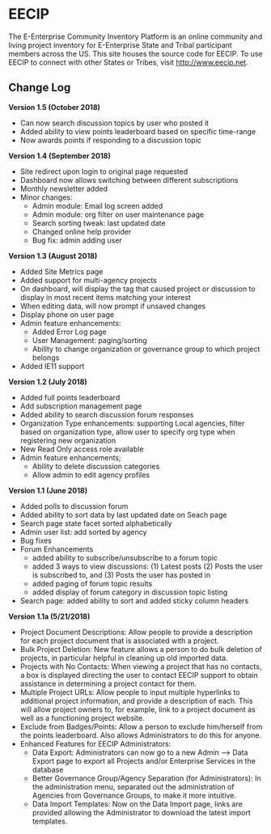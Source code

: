 # EECIP
The E-Enterprise Community Inventory Platform is an online community and living project inventory for E-Enterprise State and Tribal participant members across the US. This site houses the source code for EECIP. To use EECIP to connect with other States or Tribes, visit http://www.eecip.net.


## Change Log
**Version 1.5 (October 2018)**
- Can now search discussion topics by user who posted it
- Added ability to view points leaderboard based on specific time-range
- Now awards points if responding to a discussion topic

**Version 1.4 (September 2018)**
- Site redirect upon login to original page requested
- Dashboard now allows switching between different subscriptions
- Monthly newsletter added
- Minor changes: 
    - Admin module: Email log screen added
    - Admin module: org filter on user maintenance page 
    - Search sorting tweak: last updated date
    - Changed online help provider
    - Bug fix: admin adding user

**Version 1.3 (August 2018)**
- Added Site Metrics page
- Added support for multi-agency projects
- On dashboard, will display the tag that caused project or discussion to display in most recent items matching your interest
- When editing data, will now prompt if unsaved changes
- Display phone on user page
- Admin feature enhancements: 
    - Added Error Log page
    - User Management: paging/sorting
    - Ability to change organization or governance group to which project belongs
 - Added IE11 support

**Version 1.2 (July 2018)**
- Added full points leaderboard
- Add subscription management page
- Added ability to search discussion forum responses
- Organization Type enhancements: supporting Local agencies, filter based on organization type, allow user to specify org type when registering new organization
- New Read Only access role available
- Admin feature enhancements; 
   - Ability to delete discussion categories
   - Allow admin to edit agency profiles
 

**Version 1.1 (June 2018)**
- Added polls to discussion forum
- Added ability to sort data by last updated date on Seach page
- Search page state facet sorted alphabetically 
- Admin user list: add sorted by agency
- Bug fixes
- Forum Enhancements
   - added ability to subscribe/unsubscribe to a forum topic
   - added 3 ways to view discussions:  (1) Latest posts (2) Posts the user is subscribed to, and (3) Posts the user has posted in
   - added paging of forum topic results
   - added display of forum category in discussion topic listing
- Search page: added ability to sort and added sticky column headers


**Version 1.1a (5/21/2018)**
- Project Document Descriptions: Allow people to provide a description for each project document that is associated with a project.
- Bulk Project Deletion: New feature allows a person to do bulk deletion of projects, in particular helpful in cleaning up old imported data.
- Projects with No Contacts: When viewing a project that has no contacts, a box is displayed directing the user to contact EECIP support to obtain assistance in determining a project contact for them.
- Multiple Project URLs: Allow people to input multiple hyperlinks to additional project information, and provide a description of each. This will allow project owners to, for example, link to a project document as well as a functioning project website.
- Exclude from Badges/Points: Allow a person to exclude him/herself from the points leaderboard. Also allows Administrators to do this for anyone. 
- Enhanced Features for EECIP Administrators:
   - Data Export: Administrators can now go to a new Admin --> Data Export page to export all Projects and/or Enterprise Services in the database 
   - Better Governance Group/Agency Separation (for Administrators): In the administration menu, separated out the administration of Agencies from Governance Groups, to make it more intuitive.
   - Data Import Templates: Now on the Data Import page, links are provided allowing the Administrator to download the latest import templates.
